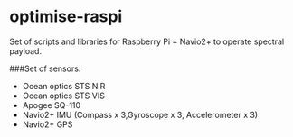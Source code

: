 # optimise-raspi
Set of scripts and libraries for Raspberry Pi + Navio2+ to operate spectral payload.

###Set of sensors:

* Ocean optics STS NIR
* Ocean optics STS VIS
* Apogee SQ-110
* Navio2+ IMU (Compass x 3,Gyroscope x 3, Accelerometer x 3)
* Navio2+ GPS
